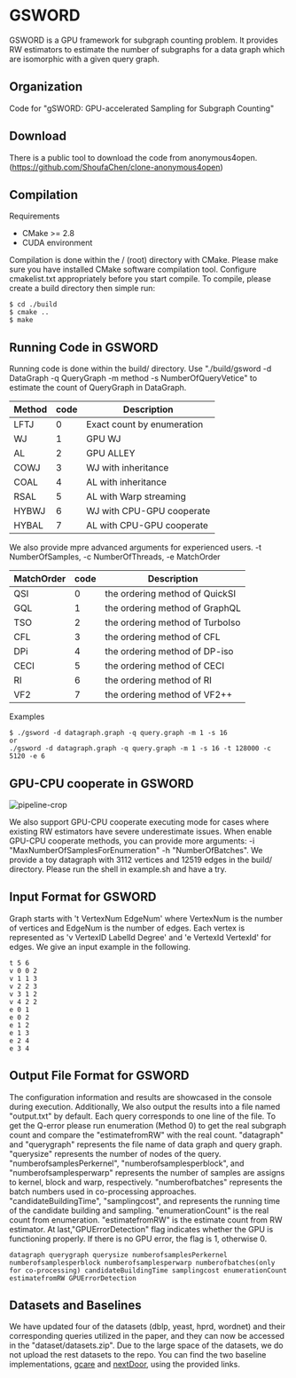 # GSWORD
GSWORD is a GPU framework for subgraph counting problem. It provides RW estimators to estimate the number of subgraphs for a data graph which are isomorphic with a given query graph.

Organization
--------
Code for "gSWORD: GPU-accelerated Sampling for Subgraph Counting"

Download
--------
There is a public tool to download the code from anonymous4open. (https://github.com/ShoufaChen/clone-anonymous4open)

Compilation
--------

Requirements

* CMake &gt;= 2.8
* CUDA environment

Compilation is done within the / (root) directory with CMake. 
Please make sure you have installed CMake software compilation tool.
Configure cmakelist.txt appropriately before you start compile. 
To compile, please create a build directory then simple run:

```
$ cd ./build
$ cmake ..
$ make
```

Running Code in GSWORD
--------
Running code is done within the build/ directory. 
Use "./build/gsword -d DataGraph -q QueryGraph -m method -s NumberOfQueryVetice" to estimate the count of QueryGraph in DataGraph.

| Method | code | Description                |
| ------ | ---- | -------------------------- |
| LFTJ   | 0    | Exact count by enumeration |
| WJ     | 1    | GPU WJ                     |
| AL     | 2    | GPU ALLEY                  |
| COWJ   | 3    | WJ with inheritance        |
| COAL   | 4    | AL with inheritance        |
| RSAL   | 5    | AL with Warp streaming     |
| HYBWJ  | 6    | WJ with CPU-GPU cooperate  |
| HYBAL  | 7    | AL with CPU-GPU cooperate  |

We also provide mpre advanced arguments for experienced users. 
-t NumberOfSamples,  -c NumberOfThreads, -e MatchOrder

| MatchOrder | code | Description                     |
| ---------- | ---- | ------------------------------- |
| QSI        | 0    | the ordering method of QuickSI  |
| GQL        | 1    | the ordering method of GraphQL  |
| TSO        | 2    | the ordering method of TurboIso |
| CFL        | 3    | the ordering method of CFL      |
| DPi        | 4    | the ordering method of DP-iso   |
| CECI       | 5    | the ordering method of CECI     |
| RI         | 6    | the ordering method of RI       |
| VF2        | 7    | the ordering method of VF2++    |

Examples
```
$ ./gsword -d datagraph.graph -q query.graph -m 1 -s 16
or
./gsword -d datagraph.graph -q query.graph -m 1 -s 16 -t 128000 -c 5120 -e 6
```

GPU-CPU cooperate in GSWORD
--------

![pipeline-crop](https://github.com/Gibyeng/gsword/assets/19706360/8a96fc3d-0301-476e-a231-0fe89663ea32)

We also support GPU-CPU cooperate executing mode for cases where existing RW estimators have severe underestimate issues.
When enable GPU-CPU cooperate methods, you can provide more arguments: -i "MaxNumberOfSamplesForEnumeration" -h "NumberOfBatches". 
We provide a toy datagraph with 3112 vertices and 12519 edges in the build/ directory. Please run the shell in example.sh and have a try.

Input Format for GSWORD
--------
 Graph starts with 't VertexNum EdgeNum' where VertexNum is the number of vertices and EdgeNum is the number of edges. Each vertex is represented as 'v VertexID LabelId Degree' and 'e VertexId VertexId' for edges. We give an input example in the following.

```
t 5 6
v 0 0 2
v 1 1 3
v 2 2 3
v 3 1 2
v 4 2 2
e 0 1
e 0 2
e 1 2
e 1 3
e 2 4
e 3 4
```

Output File Format for GSWORD
--------
The configuration information and results are showcased in the console during execution. Additionally, We also output the results into a file named "output.txt" by default. Each query corresponds to one line of the file. To get the Q-error please run enumeration (Method 0) to get the real subgraph count and compare the "estimatefromRW" with the real count. "datagraph" and "querygraph" represents the file name of data graph and query graph. 
"querysize" represents the number of nodes of the query. "numberofsamplesPerkernel", "numberofsamplesperblock", and "numberofsamplesperwarp" represents the number of samples are assigns to kernel, block and warp, respectively. "numberofbatches" represents the batch numbers used in co-processing approaches. "candidateBuildingTime", "samplingcost", and   represents the running time of the candidate building and sampling. "enumerationCount" is the real count from enumeration. "estimatefromRW" is the estimate count from RW estimator.
At last,"GPUErrorDetection" flag indicates whether the GPU is functioning properly. If there is no GPU error, the flag is 1, otherwise 0. 

```
datagraph querygraph querysize numberofsamplesPerkernel numberofsamplesperblock numberofsamplesperwarp numberofbatches(only for co-processing) candidateBuildingTime samplingcost enumerationCount estimatefromRW GPUErrorDetection
```

Datasets and Baselines
--------
We have updated four of the datasets (dblp, yeast, hprd, wordnet) and their corresponding queries utilized in the paper, and they can now be accessed in the "dataset/datasets.zip". Due to the large space of the datasets, we do not upload the rest datasets to the repo. You can find the two baseline implementations, [gcare](https://github.com/yspark-dblab/gcare.git) and [nextDoor](https://github.com/plasma-umass/NextDoor), using the provided links.